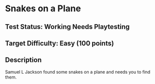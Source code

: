# Snakes on a Plane

## Test Status: Working Needs Playtesting

## Target Difficulty: Easy (100 points)

## Description

Samuel L Jackson found some snakes on a plane and needs you to find them.

